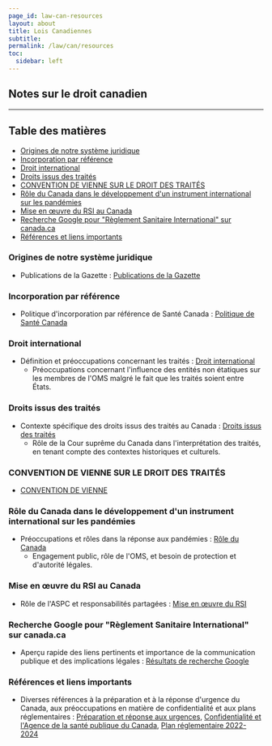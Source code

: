 ```yaml
---
page_id: law-can-resources
layout: about
title: Lois Canadiennes
subtitle:
permalink: /law/can/resources
toc:
  sidebar: left
---
```


## Notes sur le droit canadien

---
## Table des matières
<!-- #region -->

  - [Origines de notre système juridique](#origines-de-notre-système-juridique)
  - [Incorporation par référence](#incorporation-par-référence)
  - [Droit international](#droit-international)
  - [Droits issus des traités](#droits-issus-des-traités)
  - [CONVENTION DE VIENNE SUR LE DROIT DES TRAITÉS](#convention-de-vienne-sur-le-droit-des-traités)
  - [Rôle du Canada dans le développement d'un instrument international sur les pandémies](#rôle-du-canada-dans-le-développement-dun-instrument-international-sur-les-pandémies)
  - [Mise en œuvre du RSI au Canada](#mise-en-œuvre-du-rsi-au-canada)
  - [Recherche Google pour "Règlement Sanitaire International" sur canada.ca](#recherche-google-pour-règlement-sanitaire-international-sur-canada.ca)
  - [Références et liens importants](#références-et-liens-importants)
<!-- #endregion -->

### Origines de notre système juridique

- Publications de la Gazette : [Publications de la Gazette](https://canadagazette.gc.ca/rp-pr/publications-eng.html)

### Incorporation par référence
- Politique d'incorporation par référence de Santé Canada : [Politique de Santé Canada](https://www.canada.ca/en/health-canada/corporate/about-health-canada/legislation-guidelines/acts-regulations/incorporation-reference-policy.html)

### Droit international
- Définition et préoccupations concernant les traités : [Droit international](https://www.justice.gc.ca/eng/abt-apd/icg-gci/ihrl-didp/def.html)
  - Préoccupations concernant l'influence des entités non étatiques sur les membres de l'OMS malgré le fait que les traités soient entre États.

### Droits issus des traités
- Contexte spécifique des droits issus des traités au Canada : [Droits issus des traités](https://www.constitutionalstudies.ca/2021/09/treaty-rights-2/)
  - Rôle de la Cour suprême du Canada dans l'interprétation des traités, en tenant compte des contextes historiques et culturels.

### CONVENTION DE VIENNE SUR LE DROIT DES TRAITÉS
- [CONVENTION DE VIENNE](https://www.treaty-accord.gc.ca/text-texte.aspx?id=104068)

### Rôle du Canada dans le développement d'un instrument international sur les pandémies
- Préoccupations et rôles dans la réponse aux pandémies : [Rôle du Canada](https://www.canada.ca/en/public-health/services/emergency-preparedness-response/canada-role-international-pandemic-instrument.html)
  - Engagement public, rôle de l'OMS, et besoin de protection et d'autorité légales.

### Mise en œuvre du RSI au Canada
- Rôle de l'ASPC et responsabilités partagées : [Mise en œuvre du RSI](https://www.canada.ca/en/public-health/services/emergency-preparedness-response/international-health-regulations.html)

### Recherche Google pour "Règlement Sanitaire International" sur canada.ca
- Aperçu rapide des liens pertinents et importance de la communication publique et des implications légales : [Résultats de recherche Google](https://www.google.com/search?q=site%3Acanada.ca+%22International+Health+Regulations%22)

### Références et liens importants
- Diverses références à la préparation et à la réponse d'urgence du Canada, aux préoccupations en matière de confidentialité et aux plans réglementaires : [Préparation et réponse aux urgences](https://www.canada.ca/en/public-health/services/emergency-preparedness-response.html), [Confidentialité et l'Agence de la santé publique du Canada](https://www.canada.ca/en/public-health/corporate/mandate/about-agency/access-information-privacy/privacy.html), [Plan réglementaire 2022-2024](https://www.canada.ca/en/public-health/corporate/mandate/about-agency/acts-regulations/forward-regulatory-plan/amendment-quarantine-regulations.html)
